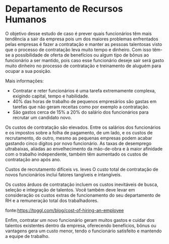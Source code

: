 # Departamento de Recursos Humanos

O objetivo desse estudo de caso é prever quais funcionários têm mais tendência a sair da empresa pois um dos maiores problemas enfrentados pelas empresas é fazer a contratação e manter as pessoas talentosas visto que o processo de contratação leva muito tempo e dinheiro. Com isso têm-se a possibilidade de oferta de benefícios ou algum tipo de bônus ao funcionário a ser mantido, pois caso esse funcionário deseje sair será gasto muito dinheiro no processo de contratação e treinamento de aluguém para ocupar a sua posição.


Mais informações:
- Contratar e reter funcionários é uma tarefa extremamente complexa, exigindo capital, tempo e habilidade.
- 40% das horas de trabalho de pequenos empresários são gastas em tarefas que não geram receitas como por exemplo a contratação.
- São gastos cerca de 15% a 20% do salário dos funcionários para recrutar um candidato novo.

Os custos de contratação são elevados. Entre os salários dos funcionários e os impostos sobre a folha de pagamento, de um lado, e os custos de recrutamento, do outro, mesmo as pequenas empresas podem acabar gastando cinco dígitos por novo funcionário. As taxas de desemprego ultrabaixas, aliadas ao envelhecimento da mão-de-obra e à maior afinidade com o trabalho independente, também têm aumentado os custos de contratação ano após ano.

Custos de recrutamento difíceis vs. leves
O custo total de contratação de novos funcionários inclui fatores tangíveis e intangíveis. 

Os custos árduos de contratação incluem os custos inevitáveis ​​de busca, seleção e integração de talentos. Você também deve levar em consideração os custos extras de funcionamento do seu departamento de RH e a remuneração total dos trabalhadores. 

fonte:https://toggl.com/blog/cost-of-hiring-an-employee


Enfim, contratar um novo funcionário geram muitos gastos e cuidar dos talentos existentes dentro da empresa, oferecendo benefícios, bônus ou vantagens gera um custo menor, tendo o funcionário satisfeito e mantendo a equipe de trabalho.
